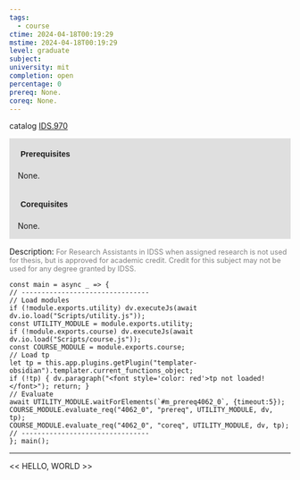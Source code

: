 ```yaml
---
tags:
  - course
ctime: 2024-04-18T00:19:29
mstime: 2024-04-18T00:19:29
level: graduate
subject: 
university: mit
completion: open
percentage: 0
prereq: None.
coreq: None.
---
```


catalog [IDS.970](http://student.mit.edu/catalog/mIDSa.html#IDS.970)

<span style="display: block; padding: 15px; background-color: rgb(100, 100, 100, 0.2);"><font id="m_prereq4062_0" style="display: block; font-family: Arial, sans-serif; font-weight: bold; padding: 5px">Prerequisites</font><br><span id="prereq4062_0">None.</span></span>
<span style="display: block; padding: 15px; background-color: rgb(100, 100, 100, 0.2);"><font id="m_coreq4062_0" style="display: block; font-family: Arial, sans-serif; font-weight: bold; padding: 5px">Corequisites</font><br><span id="coreq4062_0">None.</span></span>

<font style="">Description:</font>
<font style="color: grey; font-size: 0.8rem;">For Research Assistants in IDSS when assigned research is not used for thesis, but is approved for academic credit. Credit for this subject may not be used for any degree granted by IDSS.</font>

```dataviewjs
const main = async _ => {
// --------------------------------
// Load modules
if (!module.exports.utility) dv.executeJs(await dv.io.load("Scripts/utility.js"));
const UTILITY_MODULE = module.exports.utility;
if (!module.exports.course) dv.executeJs(await dv.io.load("Scripts/course.js"));
const COURSE_MODULE = module.exports.course;
// Load tp
let tp = this.app.plugins.getPlugin("templater-obsidian").templater.current_functions_object;
if (!tp) { dv.paragraph("<font style='color: red'>tp not loaded!</font>"); return; }
// Evaluate
await UTILITY_MODULE.waitForElements(`#m_prereq4062_0`, {timeout:5});
COURSE_MODULE.evaluate_req("4062_0", "prereq", UTILITY_MODULE, dv, tp);
COURSE_MODULE.evaluate_req("4062_0", "coreq", UTILITY_MODULE, dv, tp);
// --------------------------------
}; main();
```

---

<< HELLO, WORLD >>
